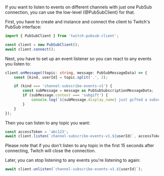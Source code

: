 If you want to listen to events on different channels with just one PubSub connection, you can use the low-level {@PubSubClient} for that.

First, you have to create and instance and connect the client to Twitch's PubSub interface:

```typescript
import { PubSubClient } from 'twitch-pubsub-client';

const client = new PubSubClient();
await client.connect();
```

Next, you have to set up an event listener so you can react to any events you listen to:

```typescript
client.onMessage((topic: string, message: PubSubMessageData) => {
	const [kind, userId] = topic.split('.', 2);

	if (kind === 'channel-subscribe-events-v1') {
		const subMessage = message as PubSubSubscriptionMessageData;
		if (subMessage.context === 'subgift') {
			console.log(`${subMessage.display_name} just gifted a subscription to ${subMessage.recipient_display_name}!`);
		}
	}
});
```

Then you can listen to any topic you want:

```typescript
const accessToken = 'abc123';
await client.listen(`channel-subscribe-events-v1.${userId}`, accessToken);
```

Please note that if you don't listen to any topic in the first 15 seconds after connecting, Twitch will close the connection.

Later, you can stop listening to any events you're listening to again:

```typescript
await client.unlisten(`channel-subscribe-events-v1.${userId}`);
```
